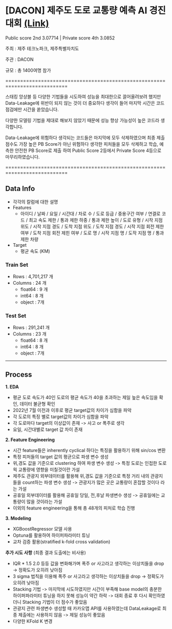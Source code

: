 # [DACON] 제주도 도로 교통량 예측 AI 경진대회 [(Link)](https://dacon.io/competitions/official/235985/leaderboard)

Public score 2nd 3.07714 | Private score 4th 3.0852

주최 : 제주 테크노파크, 제주특별자치도

주관 : DACON

규모 : 총 1400여명 참가

===========================================================================

스태킹 앙상블 등 다양한 기법들을 시도하여 성능을 최대한으로 끌어올려보려 했지만
Data-Leakage에 위반이 되지 않는 것이 더 중요하다 생각이 들어 마지막 시간은 코드 점검에만 시간을 쏟았습니다.

다양한 모델링 기법을 제대로 해보지 않았기 때문에 성능 향상 가능성이 높은 코드라 생각합니다.

Data-Leakage에 위험하다 생각되는 코드들은 마지막에 모두 삭제하였으며 최종 제출 점수도 가장 높은 PB Score가 아닌 위험하다 생각한 피처들을 모두 삭제하고 학습, 예측한 안전한 PB Score로 제출 하여 Public Score 2등에서 Private Score 4등으로 마무리하였습니다.

===========================================================================


## Data Info

* 각각의 칼럼에 대한 설명
* Features 
  * 아이디 / 날짜 / 요일 / 시간대 / 차로 수 / 도로 등급 / 중용구간 여부 / 연결로 코드 / 최고 속도 제한 / 통과 제한 하중 / 통과 제한 높이 / 도로 유형 / 시작 지점 위도 / 시작 지점 경도 / 도착 지점 위도 / 도착 지점 경도 / 시작 지점 회전 제한 여부 / 도착 지점 회전 제힌 여부 / 도로 명 / 시작 지점 명 / 도작 지점 명 / 통과 제한 차량
* Target
  * 평균 속도 (KM)
  
### Train Set

* Rows : 4,701,217 개
* Columns : 24 개
  * float64 : 9 개
  * int64 : 8 개
  * object : 7개

### Test Set

* Rows : 291,241 개
* Columns : 23 개
  * float64 : 8 개
  * int64 : 8 개
  * object : 7개
  
---

## Process

**1. EDA** 
  * 평균 도로 속도가 40인 도로의 평균 속도가 40을 초과하는 제일 높은 속도임을 확인, 데이터 불균형 확인
  * 2022년 7월 이전과 이후로 평균 target값의 차이가 심함을 파악
  * 각 도로의 특징 별로 target값의 차이가 심함을 파악
  * 각 도로마다 target의 이상값이 존재 -> 사고 or 폭주로 생각
  * 요일, 시간대별로 target 값 차이 존재
  
**2. Feature Engineering** 
  * 시간 feature들은 inherently cyclical 하다는 특징을 활용하기 위해 sin/cos 변환
  * 특정 피처들의 target 값의 평균으로 파생 변수 생성
  * 위,경도 값을 기준으로 clustering 하여 파생 변수 생성 -> 특정 도로는 인접한 도로읙 교통량에 영향을 미칠것이란 가설
  * 제주도 관광지 외부데이터를 활용해 위,경도 값을 기준으로 특정 거리 내의 관광지들을 count하는 파생 변수 생성 -> 관광지가 많은 곳은 교통량이 혼잡할 것이다 라는 가설
  * 공휴일 외부데이터를 활용해 공휴일 당일, 전,후날 파생변수 생성 -> 공휴일에는 교통량이 많을 것이라는 가설
  * 이외의 feature engineering을 통해 총 48개의 피처로 학습 진행

**3. Modeling**

  * XGBoostRegressor 모델 사용
  * Optuna를 활용하여 하이퍼파라미터 튜닝
  * 교차 검증 활용(stratified k-fold cross validation)
  
**추가 시도 사항** (최종 결과 도출에는 비사용)
  * IQR * 1.5 2.0 등등 값을 변화해가며 폭주 or 사고라고 생각하는 이상치들을 drop -> 정확도가 오히려 낮아짐
  * 3 sigma 법칙을 이용해 폭주 or 사고라고 생각하는 이상치들을 drop -> 정확도가 오히려 낮아짐
  * Stacking 기법 -> 마지막에 시도하였지만 시간이 부족해 base model의 충분한 하이퍼파라미터 튜닝을 하지 못해 성능이 약간 하락
    -> 대회 종료 후 다시 확인하였더니 Stacking 기법이 더 점수가 좋았음
  * 관광지 관련 파생변수 생성할 때 카카오맵 API를 사용하였는데 DataLeakage로 최종 제출에는 사용하지 않음 -> 제일 성능이 좋았음
  * 다양한 KFold K 변경


  
